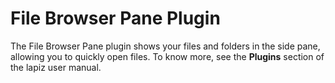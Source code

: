 # File Browser Pane Plugin

The File Browser Pane plugin shows your files and folders in the side pane, allowing you to quickly open files. To know more, see the **Plugins** section of the lapiz user manual.